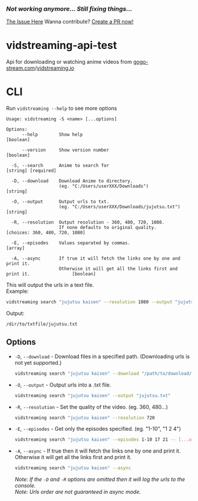 ### ***Not working anymore... Still fixing things...***
[The Issue Here](docs/issue.md)
Wanna contribute? [Create a PR now!](https://github.com/sb-gravity100/vidstreaming-api-test/pulls)

# vidstreaming-api-test

Api for downloading or watching anime videos from [gogo-stream.com](1)/[vidstreaming.io](2)

[1]: https://gogo-stream.com
[2]: https://vidstreaming.io

# CLI

Run `vidstreaming --help` to see more options

```
Usage: vidstreaming -S <name> [...options]

Options:
      --help        Show help                                                              [boolean]

      --version     Show version number                                                    [boolean]

  -S, --search      Anime to search for                                          [string] [required]

  -D, --download    Download Anime to directory.
                    (eg. "C:/Users/userXXX/Downloads")                                      [string]

  -O, --output      Output urls to txt.
                    (eg. "C:/Users/userXXX/Downloads/jujutsu.txt")                          [string]

  -R, --resolution  Output resolution - 360, 480, 720, 1080.
                    If none defaults to original quality.             [choices: 360, 480, 720, 1080]

  -E, --episodes    Values separated by commas.                                              [array]

  -A, --async       If true it will fetch the links one by one and print it.
                    Otherwise it will get all the links first and print it.                [boolean]
```

This will output the urls in a text file.  
Example:

```sh
vidstreaming search "jujutsu kaisen" --resolution 1080 --output "jujutsu.txt"
```

Output:

```
/dir/to/txtfile/jujutsu.txt
```

## Options

- `-D`, `--download` - Download files in a specified path. (Downloading urls is not yet supported.)
  ```sh
  vidstreaming search "jujutsu kaisen" --download "/path/to/download/dir/Jujutsu_Kaisen"
  ```
- `-O`, `--output` - Output urls into a .txt file.
  ```sh
  vidstreaming search "jujutsu kaisen" --output "jujutsu.txt"
  ```
- `-R`, `--resolution` - Set the quality of the video. (eg. 360, 480...)
  ```sh
  vidstreaming search "jujutsu kaisen" --resolution 720
  ```
- `-E`, `--episodes` - Get only the episodes specified. (eg. "1-10", "1 2 4")
  ```sh
  vidstreaming search "jujutsu kaisen" --episodes 1-10 17 21 -- [...options]
  ```
- `-A`, `--async` - If true then it will fetch the links one by one and print it. Otherwise it will get all the links first and print it.
  ```sh
  vidstreaming search "jujutsu kaisen" --async
  ```
  _Note: If the `-D` and `-R` options are omitted then it will log the urls to the console._  
  _Note: Urls order are not guaranteed in async mode._
